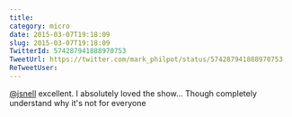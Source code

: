 ```yaml
---
title: 
category: micro
date: 2015-03-07T19:18:09
slug: 2015-03-07T19:18:09
TwitterId: 574287941888970753
TweetUrl: https://twitter.com/mark_philpot/status/574287941888970753
ReTweetUser: 
---
```


[@jsnell](https://twitter.com/jsnell) excellent. I absolutely loved the show... Though completely understand why it's not for everyone